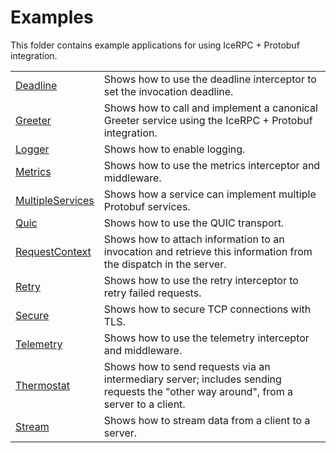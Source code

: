 # Examples

This folder contains example applications for using IceRPC + Protobuf integration.

|                                        |                                                                                                                                     |
|----------------------------------------|-------------------------------------------------------------------------------------------------------------------------------------|
| [Deadline](./Deadline/)                | Shows how to use the deadline interceptor to set the invocation deadline.                                                           |
| [Greeter](./Greeter/)                  | Shows how to call and implement a canonical Greeter service using the IceRPC + Protobuf integration.                                |
| [Logger](./Loggger/)                   | Shows how to enable logging.                                                                                                        |
| [Metrics](./Metrics/)                  | Shows how to use the metrics interceptor and middleware.                                                                            |
| [MultipleServices](./MultipleServices) | Shows how a service can implement multiple Protobuf services.                                                                       |
| [Quic](./Quic/)                        | Shows how to use the QUIC transport.                                                                                                |
| [RequestContext](./RequestContext/)    | Shows how to attach information to an invocation and retrieve this information from the dispatch in the server.                     |
| [Retry](./Retry/)                      | Shows how to use the retry interceptor to retry failed requests.                                                                    |
| [Secure](./Secure/)                    | Shows how to secure TCP connections with TLS.                                                                                       |
| [Telemetry](./Telemetry/)              | Shows how to use the telemetry interceptor and middleware.                                                                          |
| [Thermostat](./Thermostat/)            | Shows how to send requests via an intermediary server; includes sending requests the "other way around", from a server to a client. |
| [Stream](./Stream/)                    | Shows how to stream data from a client to a server.                                                                                 |
